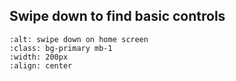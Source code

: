 ## Swipe down to find basic controls

```{image} home-screen-swipe.png
:alt: swipe down on home screen
:class: bg-primary mb-1
:width: 200px
:align: center
```

 
